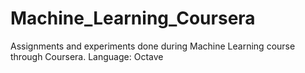 # Machine_Learning_Coursera
Assignments and experiments done during Machine Learning course through Coursera. Language: Octave
